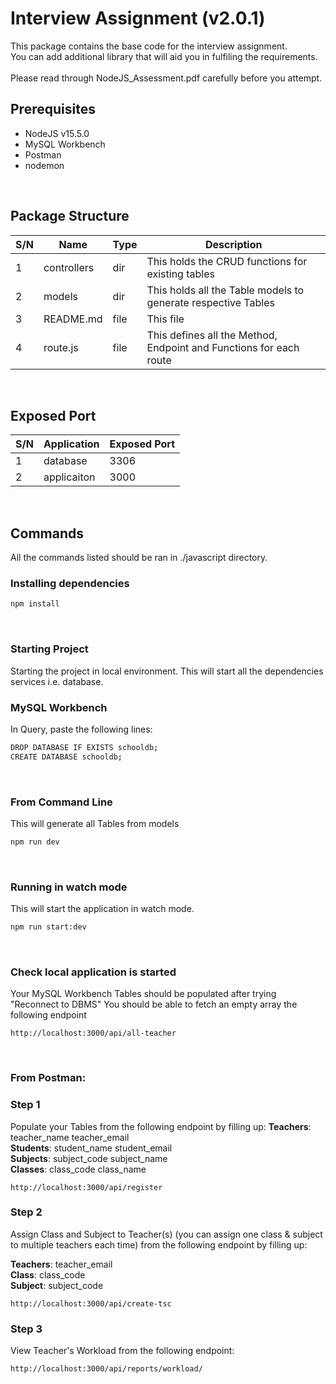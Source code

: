 # Interview Assignment (v2.0.1)

This package contains the base code for the interview assignment.<br>
You can add additional library that will aid you in fulfiling the requirements.
<br>
<br>
Please read through NodeJS_Assessment.pdf carefully before you attempt.

## Prerequisites
- NodeJS v15.5.0
- MySQL Workbench
- Postman
- nodemon

<br>

## Package Structure
| S/N | Name | Type | Description |
|-----|------|------|-------------|
| 1 | controllers | dir | This holds the CRUD functions for existing tables |
| 2 | models | dir | This holds all the Table models to generate respective Tables  |
| 3 | README.md | file | This file |
| 4 | route.js | file | This defines all the Method, Endpoint and Functions for each route |

<br>

## Exposed Port
| S/N | Application | Exposed Port |
|-----|-------------|--------------|
| 1 | database | 3306 |
| 2 | applicaiton | 3000 |

<br>

## Commands
All the commands listed should be ran in ./javascript directory.

### Installing dependencies
```bash
npm install
```

<br>

### Starting Project
Starting the project in local environment.
This will start all the dependencies services i.e. database.

### MySQL Workbench
In Query, paste the following lines:
```bash
DROP DATABASE IF EXISTS schooldb;
CREATE DATABASE schooldb;
```

<br>

### From Command Line
This will generate all Tables from models
```bash
npm run dev
```

<br>

### Running in watch mode
This will start the application in watch mode.
```bash
npm run start:dev
```

<br>

### Check local application is started
Your MySQL Workbench Tables should be populated after trying "Reconnect to DBMS"
You should be able to fetch an empty array the following endpoint

```
http://localhost:3000/api/all-teacher
```

<br>

### From Postman:
### Step 1
Populate your Tables from the following endpoint by filling up:
<b>Teachers</b>:
teacher_name
teacher_email
<br>
<b>Students</b>:
student_name
student_email
<br>
<b>Subjects</b>:
subject_code
subject_name
<br>
<b>Classes</b>:
class_code
class_name

```
http://localhost:3000/api/register
```
### Step 2
Assign Class and Subject to Teacher(s) (you can assign one class & subject to multiple teachers each time) from the following endpoint by filling up:

<b>Teachers</b>:
teacher_email
<br>
<b>Class</b>:
class_code
<br>
<b>Subject</b>:
subject_code

```
http://localhost:3000/api/create-tsc
```

### Step 3
View Teacher's Workload from the following endpoint:

```
http://localhost:3000/api/reports/workload/
```
